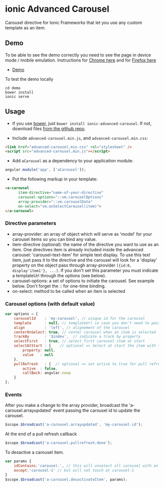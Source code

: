 # ionic Advanced Carousel
Carousel directive for Ionic Frameworks that let you use any custom template as an item.

## Demo
To be able to see the demo correctly you need to see the page in device mode / mobile emulation. Instructions for
        [Chrome here](https://developer.chrome.com/devtools/docs/device-mode) and for [Firefox here](https://developer.mozilla.org/en/docs/Tools/Responsive_Design_View)
  - [Demo](http://sebelga.github.io/ionic-advanced-carousel/demo)

To test the demo locally
```
cd demo
bower install
ionic serve
```

## Usage

  - If you use [bower](http://bower.io/), just `bower install ionic-advanced-carousel`. If not, download files [from the github repo](./dist).

  - Include `advanced-carousel.min.js`, and `advanced-carousel.min.css`:
  ```html
  <link href="advanced-carousel.min.css" rel="stylesheet" />
  <script src="advanced-carousel.min.js"></script>
  ```
  - Add `aCarousel` as a dependency to your application module:
  ```js
  angular.module('app', ['aCarousel']);
  ```
  
  - Put the following markup in your template:
  ```html
  <a-carousel
        item-directive="name-of-your-directive"
        carousel-options="::vm.carouselOptions"
        array-provider="::vm.carouselData"
        on-select="vm.onSelectCarousel(item)">
  </a-carousel>
  ```
  
### Directive parameters
- array-provider: an array of object which will serve as 'model' for your carousel items so you can bind any value.
- item-directive (optional): the name of the directive you want to use as an item.
  One directives item is already included inside the advanced carousel: 'carousel-text-item' for simple text display. To use this text item, just pass it to the directive and the carousel will look for a 'display' property on the object pass through array-provider `[{id:0, display'item1'}, ...]`.
If you don't set this parameter you must indicate a templateUrl through the options (see below).
- carousel-options: a set of options to initiate the carousel. See example below. Don't forget the :: for one-time binding.
- on-select: method to be called when an item is selected
  
### Carousel options (with default value)
```js
var options = {
    carouselId    : 'my-carousel', // unique id for the carousel
    template      : null, // templateUrl in case you don't need to pass a directive but just a html view
    align         : 'left', // alignement of the carousel
    centerOnSelect: true, // center carousel when an item is selected
    trackBy       : '$index',  // indicate a track by property
    selectFirst   : true, // select first carousel item at start
    selectAtStart : {    // optional => Select at start the item with the property (string) with value passed
        property: null,
        value   : null
    },
    pullRefresh   : {  // optional => set active to true for pull refresh passing a callBack
        active  : false,
        callBack: angular.noop
    }
};
```
### Events
After you make a change to the array provider, broadcast the 'a-carousel.arrayupdated' event passing the carousel id to update the carousel.

 ```js
 $scope.$broadcast('a-carousel.arrayupdated', 'my-carousel-id');
 ```
At the end of a pull refresh callback
```js
$scope.$broadcast('a-carousel.pullrefresh.done');
```
To desactive a carousel item.
```js
var params {
    idContains:'carousel-', // this will unselect all carousel with an id that contains "carousel-" (ex: carousel-1, carousel-2, carousel-3)
    except:'carousel-1' // but will not touch at carousel-1
}
$scope.$broadcast('a-carousel.desactivateItem', params);
```

